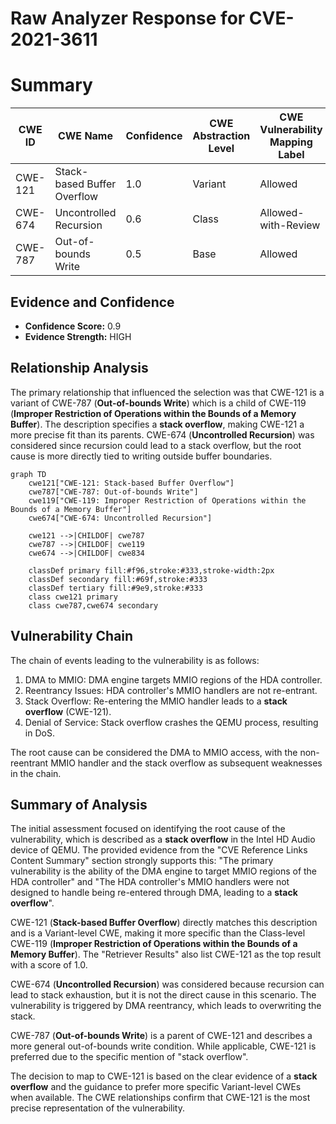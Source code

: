 # Raw Analyzer Response for CVE-2021-3611

# Summary
| CWE ID  | CWE Name                                             | Confidence | CWE Abstraction Level | CWE Vulnerability Mapping Label | CWE-Vulnerability Mapping Notes |
|---------|------------------------------------------------------|------------|-----------------------|---------------------------------|-----------------------------------|
| CWE-121 | Stack-based Buffer Overflow                          | 1.0        | Variant               | Allowed                         | Primary CWE                       |
| CWE-674 | Uncontrolled Recursion                             | 0.6        | Class                 | Allowed-with-Review           | Secondary Candidate             |
| CWE-787 | Out-of-bounds Write                                  | 0.5        | Base                 | Allowed                         | Secondary Candidate             |

## Evidence and Confidence

*   **Confidence Score:** 0.9
*   **Evidence Strength:** HIGH

## Relationship Analysis
The primary relationship that influenced the selection was that CWE-121 is a variant of CWE-787 (**Out-of-bounds Write**) which is a child of CWE-119 (**Improper Restriction of Operations within the Bounds of a Memory Buffer**). The description specifies a **stack overflow**, making CWE-121 a more precise fit than its parents. CWE-674 (**Uncontrolled Recursion**) was considered since recursion could lead to a stack overflow, but the root cause is more directly tied to writing outside buffer boundaries.

```mermaid
graph TD
    cwe121["CWE-121: Stack-based Buffer Overflow"]
    cwe787["CWE-787: Out-of-bounds Write"]
    cwe119["CWE-119: Improper Restriction of Operations within the Bounds of a Memory Buffer"]
    cwe674["CWE-674: Uncontrolled Recursion"]
    
    cwe121 -->|CHILDOF| cwe787
    cwe787 -->|CHILDOF| cwe119
    cwe674 -->|CHILDOF| cwe834

    classDef primary fill:#f96,stroke:#333,stroke-width:2px
    classDef secondary fill:#69f,stroke:#333
    classDef tertiary fill:#9e9,stroke:#333
    class cwe121 primary
    class cwe787,cwe674 secondary
```

## Vulnerability Chain
The chain of events leading to the vulnerability is as follows:
1.  DMA to MMIO: DMA engine targets MMIO regions of the HDA controller.
2.  Reentrancy Issues: HDA controller's MMIO handlers are not re-entrant.
3.  Stack Overflow: Re-entering the MMIO handler leads to a **stack overflow** (CWE-121).
4.  Denial of Service: Stack overflow crashes the QEMU process, resulting in DoS.

The root cause can be considered the DMA to MMIO access, with the non-reentrant MMIO handler and the stack overflow as subsequent weaknesses in the chain.

## Summary of Analysis
The initial assessment focused on identifying the root cause of the vulnerability, which is described as a **stack overflow** in the Intel HD Audio device of QEMU. The provided evidence from the "CVE Reference Links Content Summary" section strongly supports this: "The primary vulnerability is the ability of the DMA engine to target MMIO regions of the HDA controller" and "The HDA controller's MMIO handlers were not designed to handle being re-entered through DMA, leading to a **stack overflow**".

CWE-121 (**Stack-based Buffer Overflow**) directly matches this description and is a Variant-level CWE, making it more specific than the Class-level CWE-119 (**Improper Restriction of Operations within the Bounds of a Memory Buffer**). The "Retriever Results" also list CWE-121 as the top result with a score of 1.0.

CWE-674 (**Uncontrolled Recursion**) was considered because recursion can lead to stack exhaustion, but it is not the direct cause in this scenario. The vulnerability is triggered by DMA reentrancy, which leads to overwriting the stack.

CWE-787 (**Out-of-bounds Write**) is a parent of CWE-121 and describes a more general out-of-bounds write condition. While applicable, CWE-121 is preferred due to the specific mention of "stack overflow".

The decision to map to CWE-121 is based on the clear evidence of a **stack overflow** and the guidance to prefer more specific Variant-level CWEs when available. The CWE relationships confirm that CWE-121 is the most precise representation of the vulnerability.